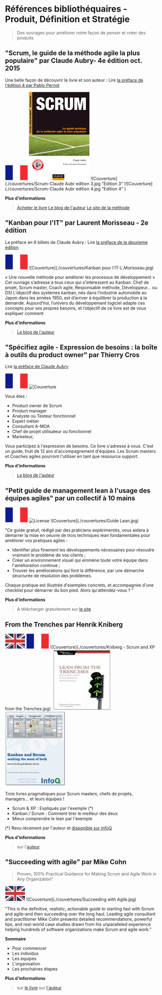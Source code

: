 # Références bibliothéquaires - Produit, Définition et Stratégie
> Des ouvrages pour améliorer notre façon de penser et créer des produits

## "Scrum, le guide de la méthode agile la plus populaire" par  Claude Aubry- 4e édition oct. 2015

Une belle façon de découvrir le livre et son auteur : Lire  [la préface de l'édition 4 par Pablo Pernot](http://www.areyouagile.com/2015/10/preface-scrum-4eme-edition/)

![Langue](./drapeaux/France.png "en français" )
![Couverture](./couvertures/claude-aubry-livre-scrum.png "Edition 1" ) ![Couverture](./couvertures/Scrum-Claude Aubr edition 3.jpg "Edition 3" )![Couverture](./couvertures/Scrum-Claude Aubr edition 4.jpg "Edition 4" )



**Plus d'informations**
>[Acheter le livre](http://www.amazon.fr/Scrum-guide-pratique-m%C3%A9thode-populaire/dp/2100738747)
>[Le blog  de l'auteur]()
>[Le site de la méthode](http://fr.impactmapping.org/)


## "Kanban pour l'IT" par  Laurent Morisseau - 2e édition 
La préface en 6 billets de Claude Aubry : Lire [la préface de la deuxieme édition](http://www.aubryconseil.com/post/Preface-de-Kanban-pour-l-IT-1)

![Langue](./drapeaux/France.png "en français" )
![Couverture](./couvertures/Kanban pour l'IT-L.Morisseau.jpg)

« Une nouvelle méthode pour améliorer les processus de développement » 
Cet ouvrage s’adresse à tous ceux qui s’intéressent au Kanban: Chef de projet, Scrum master, Coach agile, Responsable méthode, Développeur… ou DSI
L’objectif des systèmes kanban, nés dans l’industrie automobile au Japon dans les années 1950, est d’arriver à équilibrer la production à la demande.
Aujourd’hui, l’univers du développement logiciel adapte ces concepts pour ses propres besoins, et l’objectif de ce livre est de vous expliquer comment 

**Plus d'informations**
>[Le blog  de l'auteur](http://www.morisseauconsulting.com/)

## "Spécifiez agile - Expression de besoins : la boîte à outils du product owner" par  Thierry Cros
Lire [la préface de Claude Aubry](http://www.aubryconseil.com/post/Preface-de-Specifiez-agile)

![Langue](./drapeaux/France.png "en français" )
![Couverture](./couvertures/SpécifiezAgile.png)

Vous êtes :
- Product owner de Scrum
- Product manager
- Analyste ou Testeur fonctionnel
- Expert métier
- Consultant A-MOA
- Chef de projet utilisateur ou fonctionnel
- Marketeur,

Vous participez à l'expression de besoins.
Ce livre s'adresse à vous. C'est un guide, fruit de 12 ans d'accompagnement d'équipes.
Les Scrum masters et Coaches agiles pourront l'utiliser en tant que ressource support.

**Plus d'informations**
>[Le blog  de l'auteur](http://thierrycros.net)

## "Petit guide de management lean à l'usage des équipes agiles" par un collectif à 10 mains

![Langue](./drapeaux/France.png "en français" ) ![License](http://www.leanagilecamp.fr/images/cc_by-nc-nd.png)
![Couverture](./couvertures/Guide Lean.jpg)

"Ce guide gratuit, rédigé par des praticiens expérimentés, vous aidera à démarrer la mise en oeuvre de trois techniques lean fondamentales pour améliorer vos pratiques agiles :
- Identifier plus finement les développements nécessaires pour résoudre vraiment le problème de vos clients ;
- Créer un environnement visuel qui emmène toute votre équipe dans l'amélioration continue ;
- Trouver les améliorations qui font la différence, par une démarche structurée de résolution des problèmes.

Chaque pratique est illustrée d'exemples concrets, et accompagnée d'une checklist pour démarrer du bon pied.
Alors qu'attendez-vous ? "

**Plus d'informations**
> A télécharger gratuitement sur [le site]( http://www.leanagilecamp.fr/index.html)


## From the Trenches par Henrik Kniberg
![Langue](./drapeaux/Anglais.jpg "en anglais" ) ![Langue](./drapeaux/France.png "en français" )
![Couverture](./couvertures/Kniberg - Scrum and XP from the Trenches.jpg) ![Couverture](./couvertures/LeanFromTheTrenches.jpg) ![Couverture](./couvertures/KanbanEtScrum.png)

Trois livres pragmatiques pour Scrum masters, chefs de projets, managers... et leurs équipes !
- Scrum & XP : Expliqués par l'exemple (*)
- Kanban / Scrum : Comment tirer le meilleur des deux
- Mieux comprendre le lean par l'exemple

(*) Revu récement par l'auteur et [disponible sur infoQ](http://blog.crisp.se/2015/06/10/henrikkniberg/2nd-edition-of-scrum-xp-from-the-trenches)

**Plus d'informations**
> sur l'[auteur](	http://blog.crisp.se/author/henrikkniberg)

## "Succeeding with agile" par Mike Cohn
> Proven, 100% Practical Guidance for Making Scrum and Agile Work in Any Organization”

![Langue](./drapeaux/Anglais.jpg "en anglais" ) 
![Couverture](./couvertures/Succeeding with Agile.jpg) 

"This is the definitive, realistic, actionable guide to starting fast with Scrum and agile–and then succeeding over the long haul. Leading agile consultant and practitioner Mike Cohn presents detailed recommendations, powerful tips, and real-world case studies drawn from his unparalleled experience helping hundreds of software organizations make Scrum and agile work."

**Sommaire**
- Pour commencer
- Les individus
- Les équipes
- L'organisation
- Les prochaines étapes

**Plus d'informations**
>sur [le livre](http://www.succeedingwithagile.com)
>sur [l'auteur](https://www.mountaingoatsoftware.com/)

